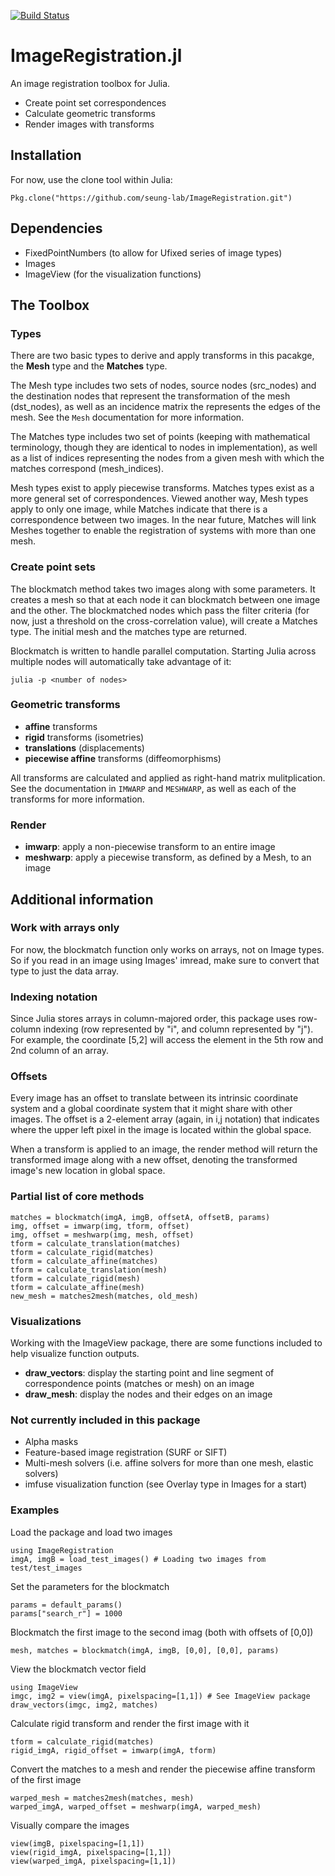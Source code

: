 [![Build Status](https://travis-ci.org/seung-lab/ImageRegistration.svg?branch=master)](https://travis-ci.org/seung-lab/ImageRegistration)

# ImageRegistration.jl
An image registration toolbox for Julia. 

* Create point set correspondences
* Calculate geometric transforms
* Render images with transforms

## Installation
For now, use the clone tool within Julia:
```
Pkg.clone("https://github.com/seung-lab/ImageRegistration.git")
```

## Dependencies
* FixedPointNumbers (to allow for Ufixed series of image types)
* Images 
* ImageView (for the visualization functions)

## The Toolbox
### Types
There are two basic types to derive and apply transforms in this pacakge, the **Mesh** type and the **Matches** type. 

The Mesh type includes two sets of nodes, source nodes (src_nodes) and the destination nodes that represent the transformation of the mesh (dst_nodes), as well as an incidence matrix the represents the edges of the mesh. See the `Mesh` documentation for more information.

The Matches type includes two set of points (keeping with mathematical terminology, though they are identical to nodes in implementation), as well as a list of indices representing the nodes from a given mesh with which the matches correspond (mesh_indices).

Mesh types exist to apply piecewise transforms. Matches types exist as a more general set of correspondences. Viewed another way, Mesh types apply to only one image, while Matches indicate that there is a correspondence between two images. In the near future, Matches will link Meshes together to enable the registration of systems with more than one mesh.

### Create point sets
The blockmatch method takes two images along with some parameters. It creates a mesh so that at each node it can blockmatch between one image and the other. The blockmatched nodes which pass the filter criteria (for now, just a threshold on the cross-correlation value), will create a Matches type. The initial mesh and the matches type are returned.

Blockmatch is written to handle parallel computation. Starting Julia across multiple nodes will automatically take advantage of it:
```
julia -p <number of nodes>
```

### Geometric transforms

* **affine** transforms
* **rigid** transforms (isometries)
* **translations** (displacements)
* **piecewise affine** transforms (diffeomorphisms)
 
All transforms are calculated and applied as right-hand matrix mulitplication. See the documentation in `IMWARP` and `MESHWARP`, as well as each of the transforms for more information.

### Render

* **imwarp**: apply a non-piecewise transform to an entire image
* **meshwarp**: apply a piecewise transform, as defined by a Mesh, to an image

## Additional information
### Work with arrays only
For now, the blockmatch function only works on arrays, not on Image types. So if you read in an image using Images' imread, make sure to convert that type to just the data array.

### Indexing notation
Since Julia stores arrays in column-majored order, this package uses row-column indexing (row represented by "i", and column represented by "j"). For example, the coordinate [5,2] will access the element in the 5th row and 2nd column of an array.

### Offsets
Every image has an offset to translate between its intrinsic coordinate system and a global coordinate system that it might share with other images. The offset is a 2-element array (again, in i,j notation) that indicates where the upper left pixel in the image is located within the global space.

When a transform is applied to an image, the render method will return the transformed image along with a new offset, denoting the transformed image's new location in global space.

### Partial list of core methods
```
matches = blockmatch(imgA, imgB, offsetA, offsetB, params)
img, offset = imwarp(img, tform, offset)
img, offset = meshwarp(img, mesh, offset)
tform = calculate_translation(matches)
tform = calculate_rigid(matches)
tform = calculate_affine(matches)
tform = calculate_translation(mesh)
tform = calculate_rigid(mesh)
tform = calculate_affine(mesh)
new_mesh = matches2mesh(matches, old_mesh)
```
### Visualizations
Working with the ImageView package, there are some functions included to help visualize function outputs.

* **draw_vectors**: display the starting point and line segment of correspondence points (matches or mesh) on an image
* **draw_mesh**: display the nodes and their edges on an image

### Not currently included in this package
* Alpha masks
* Feature-based image registration (SURF or SIFT)
* Multi-mesh solvers (i.e. affine solvers for more than one mesh, elastic solvers)
* imfuse visualization function (see Overlay type in Images for a start)

### Examples
Load the package and load two images
```
using ImageRegistration
imgA, imgB = load_test_images() # Loading two images from test/test_images
```

Set the parameters for the blockmatch
```
params = default_params()
params["search_r"] = 1000
```

Blockmatch the first image to the second imag (both with offsets of [0,0])
```
mesh, matches = blockmatch(imgA, imgB, [0,0], [0,0], params)
```

View the blockmatch vector field
```
using ImageView
imgc, img2 = view(imgA, pixelspacing=[1,1]) # See ImageView package
draw_vectors(imgc, img2, matches)
```

Calculate rigid transform and render the first image with it
```
tform = calculate_rigid(matches)
rigid_imgA, rigid_offset = imwarp(imgA, tform)
```

Convert the matches to a mesh and render the piecewise affine transform of the first image
```
warped_mesh = matches2mesh(matches, mesh)
warped_imgA, warped_offset = meshwarp(imgA, warped_mesh)
```

Visually compare the images
```
view(imgB, pixelspacing=[1,1])
view(rigid_imgA, pixelspacing=[1,1])
view(warped_imgA, pixelspacing=[1,1])
```
